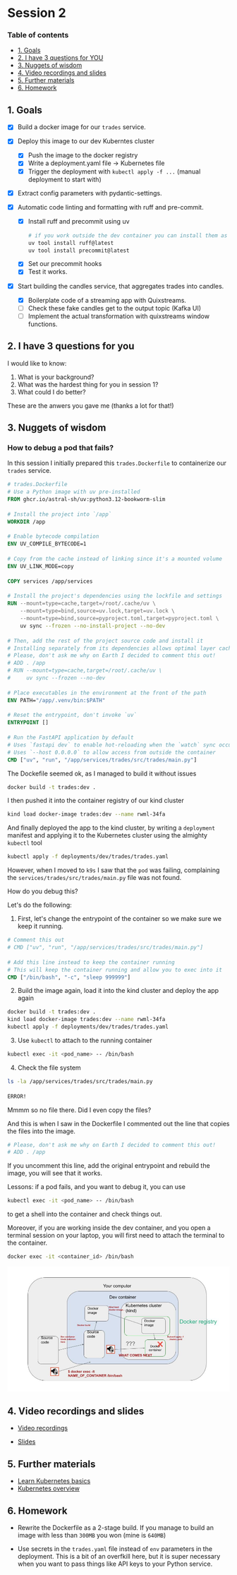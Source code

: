 # Session 2

### Table of contents

- [1. Goals](#1-goals)
- [2. I have 3 questions for YOU](#2-i-have-3-questions-for-you)
- [3. Nuggets of wisdom](#3-nuggets-of-wisdom)
- [4. Video recordings and slides](#4-video-recordings-and-slides)
- [5. Further materials](#5-further-materials)
- [6. Homework](#6-homework)


## 1. Goals

- [x] Build a docker image for our `trades` service.
- [x] Deploy this image to our dev Kuberntes cluster
    - [x] Push the image to the docker registry
    - [x] Write a deployment.yaml file -> Kubernetes file
    - [x] Trigger the deployment with `kubectl apply -f ...` (manual deployment to start with)

- [x] Extract config parameters with pydantic-settings.

- [x] Automatic code linting and formatting with ruff and pre-commit.
    - [x] Install ruff and precommit using uv 
        ```sh
        # if you work outside the dev container you can install them as follows
        uv tool install ruff@latest
        uv tool install precommit@latest
        ```
    - [x] Set our precommit hooks
    - [x] Test it works.

- [x] Start building the candles service, that aggregates trades into candles.

    - [x] Boilerplate code of a streaming app with Quixstreams.
    - [ ] Check these fake candles get to the output topic (Kafka UI)
    - [ ] Implement the actual transformation with quixstreams window functions.

## 2. I have 3 questions for you

I would like to know:

1. What is your background?
2. What was the hardest thing for you in session 1?
3. What could I do better?

These are the anwers you gave me (thanks a lot for that!)


## 3. Nuggets of wisdom

### How to debug a pod that fails?

In this session I initially prepared this `trades.Dockerfile` to containerize our
`trades` service.

```Dockerfile
# trades.Dockerfile
# Use a Python image with uv pre-installed
FROM ghcr.io/astral-sh/uv:python3.12-bookworm-slim

# Install the project into `/app`
WORKDIR /app

# Enable bytecode compilation
ENV UV_COMPILE_BYTECODE=1

# Copy from the cache instead of linking since it's a mounted volume
ENV UV_LINK_MODE=copy

COPY services /app/services

# Install the project's dependencies using the lockfile and settings
RUN --mount=type=cache,target=/root/.cache/uv \
    --mount=type=bind,source=uv.lock,target=uv.lock \
    --mount=type=bind,source=pyproject.toml,target=pyproject.toml \
    uv sync --frozen --no-install-project --no-dev

# Then, add the rest of the project source code and install it
# Installing separately from its dependencies allows optimal layer caching
# Please, don't ask me why on Earth I decided to comment this out!
# ADD . /app
# RUN --mount=type=cache,target=/root/.cache/uv \
#     uv sync --frozen --no-dev

# Place executables in the environment at the front of the path
ENV PATH="/app/.venv/bin:$PATH"

# Reset the entrypoint, don't invoke `uv`
ENTRYPOINT []

# Run the FastAPI application by default
# Uses `fastapi dev` to enable hot-reloading when the `watch` sync occurs
# Uses `--host 0.0.0.0` to allow access from outside the container
CMD ["uv", "run", "/app/services/trades/src/trades/main.py"]

```

The Dockefile seemed ok, as I managed to build it without issues

```sh
docker build -t trades:dev .
```

I then pushed it into the container registry of our kind cluster
```sh
kind load docker-image trades:dev --name rwml-34fa
```

And finally deployed the app to the kind cluster, by writing a `deployment` manifest and
applying it to the Kubernetes cluster using the almighty `kubectl` tool
```sh
kubectl apply -f deployments/dev/trades/trades.yaml
```

However, when I moved to `k9s` I saw that the `pod` was failing, complaining the
`services/trades/src/trades/main.py` file was not found.

How do you debug this?

Let's do the following:

1. First, let's change the entrypoint of the container so we make sure we keep it running.

```Dockerfile
# Comment this out
# CMD ["uv", "run", "/app/services/trades/src/trades/main.py"]

# Add this line instead to keep the container running
# This will keep the container running and allow you to exec into it
CMD ["/bin/bash", "-c", "sleep 999999"]
```

2. Build the image again, load it into the kind cluster and deploy the app again

```sh
docker build -t trades:dev .
kind load docker-image trades:dev --name rwml-34fa
kubectl apply -f deployments/dev/trades/trades.yaml
``` 

3. Use `kubectl` to attach to the running container

```sh
kubectl exec -it <pod_name> -- /bin/bash
```

4. Check the file system

```sh
ls -la /app/services/trades/src/trades/main.py

ERROR!
```

Mmmm so no file there. Did I even copy the files?

And this is when I saw in the Dockerfile I commented out the line that copies the files
into the image.

```Dockerfile
# Please, don't ask me why on Earth I decided to comment this out!
# ADD . /app
```

If you uncomment this line, add the original entrypoint and rebuild the image, you will see that
it works.

Lessons: if a pod fails, and you want to debug it, you can use
```sh
kubectl exec -it <pod_name> -- /bin/bash
```
to get a shell into the container and check things out.

Moreover, if you are working inside the dev container, and you open a terminal session on your laptop,
you will first need to attach the terminal to the container.

```sh
docker exec -it <container_id> /bin/bash
```

![](./media/debugging_a_pod.jpg)

## 4. Video recordings and slides

- [Video recordings](https://www.realworldml.net/products/building-a-real-time-ml-system-together-cohort-4/categories/2157424907)

- [Slides](https://www.realworldml.net/products/building-a-real-time-ml-system-together-cohort-4/categories/2157424907/posts/2186739148)


## 5. Further materials

- [Learn Kubernetes basics](https://kubernetes.io/docs/tutorials/kubernetes-basics/)
- [Kubernetes overview](https://kubernetes.io/docs/concepts/overview/)


## 6. Homework

- Rewrite the Dockerfile as a 2-stage build. If you manage to build an image with less than `300MB` you won (mine is `640MB`)

- Use secrets in the `trades.yaml` file instead of `env` parameters in the deployment. This is a bit of an overfkill here, but it is super
necessary when you want to pass things like API keys to your Python service.


